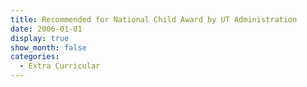 ```yaml
---
title: Recommended for National Child Award by UT Administration
date: 2006-01-01
display: true
show_month: false
categories:
  - Extra Curricular
---
```

